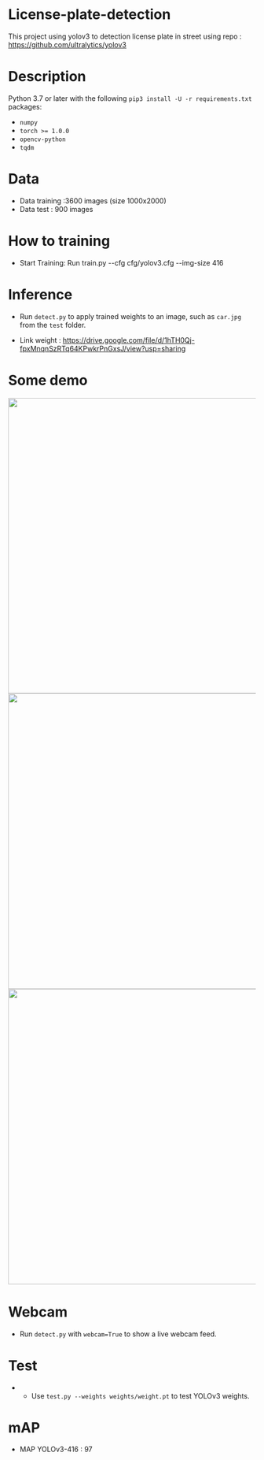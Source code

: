 # License-plate-detection
This project using yolov3  to detection license plate in street using repo : https://github.com/ultralytics/yolov3
# Description 
Python 3.7 or later with the following `pip3 install -U -r requirements.txt` packages:

- `numpy`
- `torch >= 1.0.0`
- `opencv-python`
- `tqdm`
# Data
- Data training :3600 images (size 1000x2000) 
- Data test :  900 images
# How to training 
- Start Training: Run train.py --cfg cfg/yolov3.cfg --img-size 416
# Inference

- Run `detect.py` to apply trained weights to an image, such as `car.jpg` from the `test` folder.

- Link weight  : https://drive.google.com/file/d/1hTH0Qj-fpxMnqnSzRTq64KPwkrPnGxsJ/view?usp=sharing

# Some demo
<img src="https://github.com/ThorPham/License-plate-detection/blob/master/output/image_15.png" width="600">
<img src="https://github.com/ThorPham/License-plate-detection/blob/master/output/image_843.png" width="600">
<img src="https://github.com/ThorPham/License-plate-detection/blob/master/output/image_823.png" width="600">

# Webcam

- Run `detect.py` with `webcam=True` to show a live webcam feed.

# Test
- - Use `test.py --weights weights/weight.pt` to test YOLOv3 weights.
# mAP
- MAP YOLOv3-416 : 97

